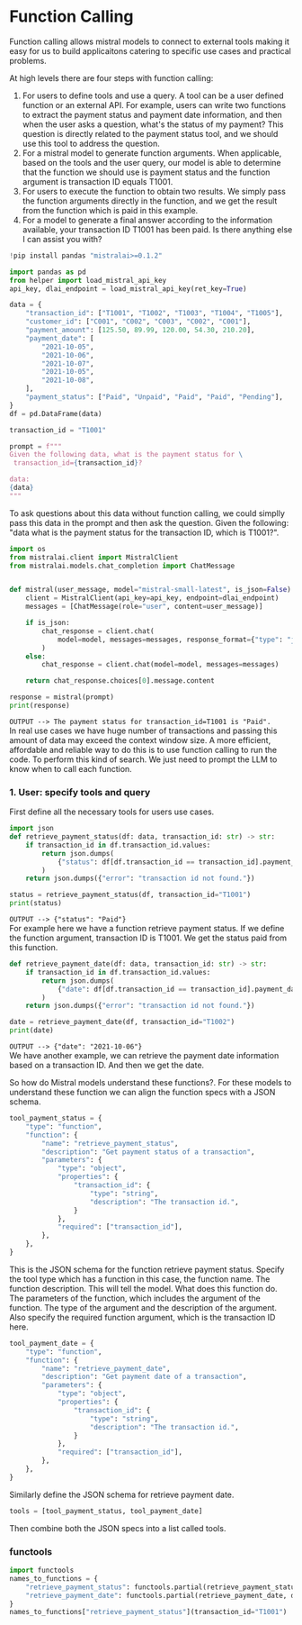 # Function Calling
Function calling allows mistral models to connect to external tools making it easy for us to build applicaitons catering to specific use cases and practical problems.

At high levels there are four steps with function calling:<br>
1. For users to define tools and use a query. A tool can be a user defined function or an external API. For example, users can write two functions to extract the payment status and payment date information, and then when the user asks a question, what's the status of my payment? This question is directly related to the payment status tool, and we should use this tool to address the question.<br>
2. For a mistral model to generate function arguments. When applicable, based on the tools and the user query, our model is able to determine that the function we should use is payment status and the function argument is transaction ID equals T1001.<br>
3. For users to execute the function to obtain two results. We simply pass the function arguments directly in the function, and we get the result from the function which is paid in this example.<br>
4. For a model to generate a final answer according to the information available, your transaction ID T1001 has been paid. Is there anything else I can assist you with?<br>

```python
!pip install pandas "mistralai>=0.1.2"
```
```python
import pandas as pd
from helper import load_mistral_api_key
api_key, dlai_endpoint = load_mistral_api_key(ret_key=True)
```

```python
data = {
    "transaction_id": ["T1001", "T1002", "T1003", "T1004", "T1005"],
    "customer_id": ["C001", "C002", "C003", "C002", "C001"],
    "payment_amount": [125.50, 89.99, 120.00, 54.30, 210.20],
    "payment_date": [
        "2021-10-05",
        "2021-10-06",
        "2021-10-07",
        "2021-10-05",
        "2021-10-08",
    ],
    "payment_status": ["Paid", "Unpaid", "Paid", "Paid", "Pending"],
}
df = pd.DataFrame(data)

transaction_id = "T1001"

prompt = f"""
Given the following data, what is the payment status for \
 transaction_id={transaction_id}?

data:
{data}
"""
```
To ask questions about this data without function calling, we could simplly pass this data in the prompt and then ask the question. Given the following: "data what is the payment status for the transaction ID, which is T1001?".
```python
import os
from mistralai.client import MistralClient
from mistralai.models.chat_completion import ChatMessage


def mistral(user_message, model="mistral-small-latest", is_json=False):
    client = MistralClient(api_key=api_key, endpoint=dlai_endpoint)
    messages = [ChatMessage(role="user", content=user_message)]

    if is_json:
        chat_response = client.chat(
            model=model, messages=messages, response_format={"type": "json_object"}
        )
    else:
        chat_response = client.chat(model=model, messages=messages)

    return chat_response.choices[0].message.content
```
```python
response = mistral(prompt)
print(response)
```
`OUTPUT --> The payment status for transaction_id=T1001 is "Paid".`<br>
In real use cases we have huge number of transactions and passing this amount of data may exceed the context window size. A more efficient, affordable and reliable way to do this is to use function calling to run the code. To perform this kind of search. We just need to prompt the LLM to know when to call each function.

### 1. User: specify tools and query
First define all the necessary tools for users use cases.
```python
import json
def retrieve_payment_status(df: data, transaction_id: str) -> str:
    if transaction_id in df.transaction_id.values:
        return json.dumps(
            {"status": df[df.transaction_id == transaction_id].payment_status.item()}
        )
    return json.dumps({"error": "transaction id not found."})
```
```python
status = retrieve_payment_status(df, transaction_id="T1001")
print(status)
```
`OUTPUT --> {"status": "Paid"}`<br>
For example here we have a function retrieve payment status. If we define the function argument, transaction ID is T1001. We get the status paid from this function.

```python
def retrieve_payment_date(df: data, transaction_id: str) -> str:
    if transaction_id in df.transaction_id.values:
        return json.dumps(
            {"date": df[df.transaction_id == transaction_id].payment_date.item()}
        )
    return json.dumps({"error": "transaction id not found."})
```
```python
date = retrieve_payment_date(df, transaction_id="T1002")
print(date)
```
`OUTPUT --> {"date": "2021-10-06"}`<br>
We have another example, we can retrieve the payment date information based on a transaction ID. And then we get the date.

So how do Mistral models understand these functions?. For these models to understand these function we can align the function specs with a JSON schema.
```python
tool_payment_status = {
    "type": "function",
    "function": {
        "name": "retrieve_payment_status",
        "description": "Get payment status of a transaction",
        "parameters": {
            "type": "object",
            "properties": {
                "transaction_id": {
                    "type": "string",
                    "description": "The transaction id.",
                }
            },
            "required": ["transaction_id"],
        },
    },
}
```
This is the JSON schema for the function retrieve payment status. Specify the tool type  which has a function in this case, the function name. The function description. This will tell the model. What does this function do. The parameters of the function, which includes the argument of the function. The type of the argument and the description of the argument. Also specify the required function argument, which is the transaction ID here. 
```python
tool_payment_date = {
    "type": "function",
    "function": {
        "name": "retrieve_payment_date",
        "description": "Get payment date of a transaction",
        "parameters": {
            "type": "object",
            "properties": {
                "transaction_id": {
                    "type": "string",
                    "description": "The transaction id.",
                }
            },
            "required": ["transaction_id"],
        },
    },
}
```
Similarly define the JSON schema for retrieve payment date.
```python
tools = [tool_payment_status, tool_payment_date]
```
Then combine both the JSON specs into a list called tools.

### functools
```python
import functools
names_to_functions = {
    "retrieve_payment_status": functools.partial(retrieve_payment_status, df=df),
    "retrieve_payment_date": functools.partial(retrieve_payment_date, df=df),
}
names_to_functions["retrieve_payment_status"](transaction_id="T1001")
```
